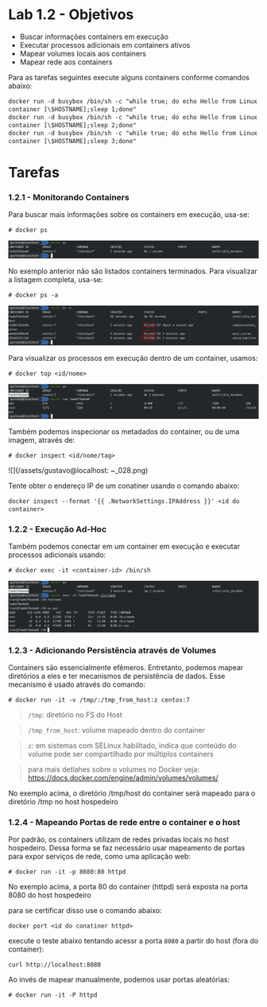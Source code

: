 # Lab 1.2 - Objetivos

* Buscar informações containers em execução
* Executar processos adicionais em containers ativos
* Mapear volumes locais aos containers
* Mapear rede aos containers

Para as tarefas seguintes execute alguns containers conforme comandos abaixo:

```
docker run -d busybox /bin/sh -c "while true; do echo Hello from Linux container [\$HOSTNAME];sleep 1;done"
docker run -d busybox /bin/sh -c "while true; do echo Hello from Linux container [\$HOSTNAME];sleep 2;done"
docker run -d busybox /bin/sh -c "while true; do echo Hello from Linux container [\$HOSTNAME];sleep 3;done"
```

# Tarefas

### 1.2.1 - Monitorando Containers

Para buscar mais informações sobre os containers em execução, usa-se:

```
# docker ps
```

![](/assets/Selection_025.png)

No exemplo anterior não são listados containers terminados. Para visualizar a listagem completa, usa-se:

```
# docker ps -a
```

![](/assets/Selection_026.png)

Para visualizar os processos em execução dentro de um container, usamos:

```
# docker top <id/nome>
```

![](/assets/Selection_027.png)

Também podemos inspecionar os metadados do container, ou de uma imagem, através de:

```
# docker inspect <id/nome/tag>
```

![](/assets/gustavo@localhost: ~_028.png)

Tente obter o endereço IP de um conatiner usando o comando abaixo:

```
docker inspect --format '{{ .NetworkSettings.IPAddress }}' <id do container>
```

### 1.2.2 - Execução Ad-Hoc

Também podemos conectar em um container em execução e executar processos adicionais usando:

```
# docker exec -it <container-id> /bin/sh
```

![](/assets/Selection_029.png)

### 1.2.3 - Adicionando Persistência através de Volumes

Containers são essencialmente efêmeros. Entretanto, podemos mapear diretórios a eles e ter mecanismos de persistência de dados. Esse mecanismo é usado através do comando:

```
# docker run -it -v /tmp/:/tmp_from_host:z centos:7
```
> `/tmp`: diretório no FS do Host

> `/tmp_from_host`: volume mapeado dentro do container

> `z`: em sistemas com SELinux habilitado, indica que conteúdo do volume pode ser compartilhado por múltiplos containers

> para mais detlahes sobre o volumes no Docker veja: https://docs.docker.com/engine/admin/volumes/volumes/

No exemplo acima, o diretório /tmp/host do container será mapeado para o diretório /tmp no host hospedeiro

### 1.2.4 - Mapeando Portas de rede entre o container e o host

Por padrão, os containers utilizam de redes privadas locais no host hospedeiro. Dessa forma se faz necessário usar mapeamento de portas para expor serviços de rede, como uma aplicação web:

```
# docker run -it -p 8080:80 httpd
```

No exemplo acima, a porta 80 do container (httpd) será exposta na porta 8080 do host hospedeiro

para se certificar disso use o comando abaixo:

```
docker port <id do conatiner httpd>
```

execute o teste abaixo tentando acessr a porta `8080` a partir do host (fora do container):

```
curl http://localhost:8080
```

Ao invés de mapear manualmente, podemos usar portas aleatórias:

```
# docker run -it -P httpd
```




